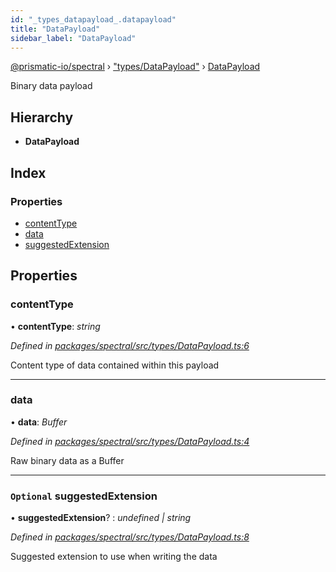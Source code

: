 ```yaml
---
id: "_types_datapayload_.datapayload"
title: "DataPayload"
sidebar_label: "DataPayload"
---
```


[@prismatic-io/spectral](../index.md) › ["types/DataPayload"](../modules/_types_datapayload_.md) › [DataPayload](_types_datapayload_.datapayload.md)

Binary data payload

## Hierarchy

* **DataPayload**

## Index

### Properties

* [contentType](_types_datapayload_.datapayload.md#contenttype)
* [data](_types_datapayload_.datapayload.md#data)
* [suggestedExtension](_types_datapayload_.datapayload.md#optional-suggestedextension)

## Properties

###  contentType

• **contentType**: *string*

*Defined in [packages/spectral/src/types/DataPayload.ts:6](https://github.com/prismatic-io/spectral/blob/v8.1.0/packages/spectral/src/types/DataPayload.ts#L6)*

Content type of data contained within this payload

___

###  data

• **data**: *Buffer*

*Defined in [packages/spectral/src/types/DataPayload.ts:4](https://github.com/prismatic-io/spectral/blob/v8.1.0/packages/spectral/src/types/DataPayload.ts#L4)*

Raw binary data as a Buffer

___

### `Optional` suggestedExtension

• **suggestedExtension**? : *undefined | string*

*Defined in [packages/spectral/src/types/DataPayload.ts:8](https://github.com/prismatic-io/spectral/blob/v8.1.0/packages/spectral/src/types/DataPayload.ts#L8)*

Suggested extension to use when writing the data
